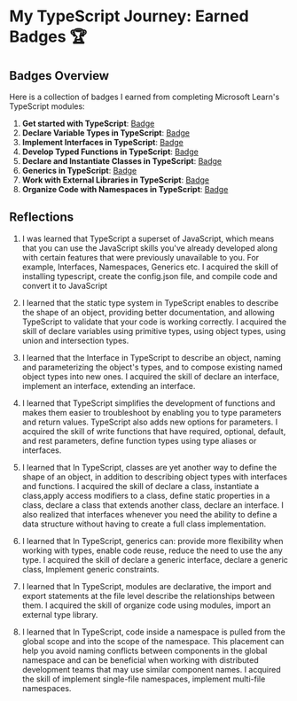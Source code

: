 # My TypeScript Journey: Earned Badges 🏆

## Badges Overview

Here is a collection of badges I earned from completing Microsoft Learn's TypeScript modules:

1. **Get started with TypeScript**: [Badge](https://learn.microsoft.com/api/achievements/share/en-us/RykovaMariia-1896/UF5N2CT3?sharingId=5B0A4BB482CE412D)
2. **Declare Variable Types in TypeScript**: [Badge](https://learn.microsoft.com/api/achievements/share/en-us/RykovaMariia-1896/UF5YXFR3?sharingId=5B0A4BB482CE412D)
3. **Implement Interfaces in TypeScript**: [Badge](https://learn.microsoft.com/api/achievements/share/en-us/RykovaMariia-1896/BLMHRHHD?sharingId=5B0A4BB482CE412D)
4. **Develop Typed Functions in TypeScript**: [Badge](https://learn.microsoft.com/api/achievements/share/en-us/RykovaMariia-1896/8R6QHBVW?sharingId=5B0A4BB482CE412D)
5. **Declare and Instantiate Classes in TypeScript**: [Badge](https://learn.microsoft.com/api/achievements/share/en-us/RykovaMariia-1896/4S2FBT6K?sharingId=5B0A4BB482CE412D)
6. **Generics in TypeScript**: [Badge](https://learn.microsoft.com/api/achievements/share/en-us/RykovaMariia-1896/X235QK4Y?sharingId=5B0A4BB482CE412D)
7. **Work with External Libraries in TypeScript**: [Badge](https://learn.microsoft.com/api/achievements/share/en-us/RykovaMariia-1896/X235KZXY?sharingId=5B0A4BB482CE412D)
8. **Organize Code with Namespaces in TypeScript**: [Badge](https://learn.microsoft.com/api/achievements/share/en-us/RykovaMariia-1896/4S2FNLQK?sharingId=5B0A4BB482CE412D)

## Reflections

1. I was learned that TypeScript a superset of JavaScript,  which means that you can use the JavaScript skills you've already developed along with certain features that were previously unavailable to you. For example, Interfaces, Namespaces, Generics etc.
I acquired the skill of installing typescript, create the config.json file, and  compile code and convert it to JavaScript

2. I learned that the static type system in TypeScript enables to describe the shape of an object, providing better documentation, and allowing TypeScript to validate that your code is working correctly. 
I acquired the skill of declare variables using primitive types, using object types, using union and intersection types.

3. I learned that the Interface in TypeScript to describe an object, naming and parameterizing the object's types, and to compose existing named object types into new ones.
I acquired the skill of declare an interface, implement an interface, extending an interface.

4. I learned that TypeScript simplifies the development of functions and makes them easier to troubleshoot by enabling you to type parameters and return values. TypeScript also adds new options for parameters.
I acquired the skill of write functions that have required, optional, default, and rest parameters, define function types using type aliases or interfaces.

5. I learned that  In TypeScript, classes are yet another way to define the shape of an object, in addition to describing object types with interfaces and functions.
I acquired the skill of declare a class, instantiate a class,apply access modifiers to a class, define static properties in a class, declare a class that extends another class, declare an interface.
I also realized that interfaces whenever you need the ability to define a data structure without having to create a full class implementation.

6. I learned that  In TypeScript, generics can: provide more flexibility when working with types, enable code reuse, reduce the need to use the any type.
I acquired the skill of declare a generic interface, declare a generic class, Implement generic constraints.

7. I learned that  In TypeScript, modules are declarative, the import and export statements at the file level describe the relationships between them.
I acquired the skill of organize code using modules, import an external type library.

8. I learned that  In TypeScript, code inside a namespace is pulled from the global scope and into the scope of the namespace. This placement can help you avoid naming conflicts between components in the global namespace and can be beneficial when working with distributed development teams that may use similar component names.
I acquired the skill of implement single-file namespaces, implement multi-file namespaces.